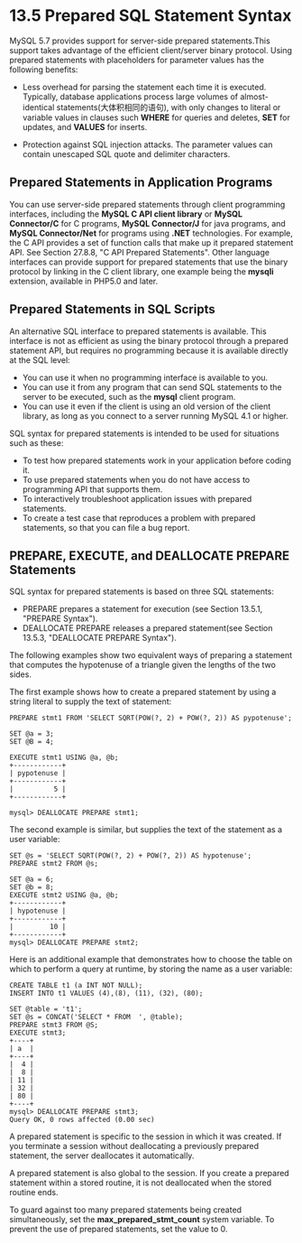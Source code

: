 # 13.5 Prepared SQL Statement Syntax

MySQL 5.7 provides support for server-side prepared statements.This support takes advantage of the efficient client/server binary protocol. Using prepared statements with placeholders for parameter values has the following benefits:
* Less overhead for parsing the statement each time it is executed. Typically, database applications process large volumes of almost-identical statements(大体积相同的语句), with only changes to literal or variable values in clauses such **WHERE** for queries and deletes, **SET** for updates, and **VALUES** for inserts.

* Protection against SQL injection attacks. The parameter values can contain unescaped SQL quote and delimiter characters.

## Prepared Statements in Application Programs
You can use server-side prepared statements through client programming interfaces, including the **MySQL C API client library** or **MySQL Connector/C** for C programs, **MySQL Connector/J** for java programs, and **MySQL Connector/Net** for programs using **.NET** technologies. For example, the C API provides a set of function calls that make up it prepared statement API. See Section 27.8.8, "C API Prepared Statements". Other language interfaces can provide support for prepared statements that use the binary protocol by linking in the C client library, one example being the **mysqli** extension, available in PHP5.0 and later.

## Prepared Statements in SQL Scripts
An alternative SQL interface to prepared statements is available. This interface is not as efficient as using the binary protocol through a prepared statement API, but requires no programming because it is available directly at the SQL level:
* You can use it when no programming interface is available to you.
* You can use it from any program that can send SQL statements to the server to be executed, such as the **mysql** client program.
* You can use it even if the client is using an old version of the client library, as long as you connect to a server running MySQL 4.1 or higher.

SQL syntax for prepared statements is intended to be used for situations such as these:
* To test how prepared statements work in your application before coding it.
* To use prepared statements when you do not have access to programming API that supports them.
* To interactively troubleshoot application issues with prepared statements.
* To create a test case that reproduces a problem with prepared statements, so that you can file a bug report.

## PREPARE, EXECUTE, and DEALLOCATE PREPARE Statements
SQL syntax for prepared statements is based on three SQL statements:
* PREPARE prepares a statement for execution (see Section 13.5.1, "PREPARE Syntax").
* DEALLOCATE PREPARE releases a prepared statement(see Section 13.5.3, "DEALLOCATE PREPARE Syntax").

The following examples show two equivalent ways of preparing a statement that computes the hypotenuse of a triangle given the lengths of the two sides.

The first example shows how to create a prepared statement by using a string literal to supply the text of statement:


```
PREPARE stmt1 FROM 'SELECT SQRT(POW(?, 2) + POW(?, 2)) AS pypotenuse';

SET @a = 3;
SET @B = 4;

EXECUTE stmt1 USING @a, @b;
+------------+
| pypotenuse |
+------------+
|          5 |
+------------+

mysql> DEALLOCATE PREPARE stmt1;
```

The second example is similar, but supplies the text of the statement as a user variable:


```
SET @s = 'SELECT SQRT(POW(?, 2) + POW(?, 2)) AS hypotenuse';
PREPARE stmt2 FROM @s;

SET @a = 6;
SET @b = 8;
EXECUTE stmt2 USING @a, @b;
+------------+
| hypotenuse |
+------------+
|         10 |
+------------+
mysql> DEALLOCATE PREPARE stmt2;
```
Here is an additional example that demonstrates how to choose the table on which to perform a query at runtime, by storing the name as a user variable:



```
CREATE TABLE t1 (a INT NOT NULL);
INSERT INTO t1 VALUES (4),(8), (11), (32), (80);

SET @table = 't1';
SET @s = CONCAT('SELECT * FROM  ', @table);
PREPARE stmt3 FROM @S;
EXECUTE stmt3;
+----+
| a  |
+----+
|  4 |
|  8 |
| 11 |
| 32 |
| 80 |
+----+
mysql> DEALLOCATE PREPARE stmt3;
Query OK, 0 rows affected (0.00 sec)
```

A prepared statement is specific to the session in which it was created. If you terminate a session without deallocating a previously prepared statement, the server deallocates it automatically.

A prepared statement is also global to the session. If you create a prepared statement within a stored routine, it is not deallocated when the stored routine ends.

To guard against too many prepared statements being created  simultaneously, set the **max\_prepared\_stmt\_count** system variable. To prevent the use of prepared statements, set the value to 0.




